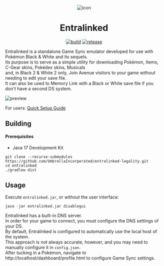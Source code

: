 <p align="center">
  <img src="https://raw.githubusercontent.com/kuroppoi/entralinked/master/images/icon.png" alt="icon"/>
</p>
<h1 align="center">Entralinked</h1>
<p align="center">
  <a href="https://github.com/kuroppoi/entralinked/actions"><img src="https://github.com/kuroppoi/entralinked/actions/workflows/build.yml/badge.svg" alt="build"/></a>
  <a href="https://github.com/kuroppoi/entralinked/releases/latest"><img src="https://img.shields.io/github/v/release/kuroppoi/entralinked?labelColor=30373D&label=Release&logoColor=959DA5&logo=github" alt="release"/></a>
</p>

Entralinked is a standalone Game Sync emulator developed for use with Pokémon Black & White and its sequels.\
Its purpose is to serve as a simple utility for downloading Pokémon, Items, C-Gear skins, Pokédex skins, Musicals\
and, in Black 2 & White 2 only, Join Avenue visitors to your game without needing to edit your save file.\
It can also be used to Memory Link with a Black or White save file if you don't have a second DS system.

![preview](https://raw.githubusercontent.com/kuroppoi/entralinked/master/images/preview.gif)

For users: [Quick Setup Guide](https://github.com/kuroppoi/entralinked/wiki/Setup)

## Building

#### Prerequisites

- Java 17 Development Kit

```
git clone --recurse-submodules https://github.com/UmbrellaIncorperated/entralinked-legality.git
cd entralinked
./gradlew dist
```

## Usage

Execute `entralinked.jar`, or without the user interface:
```
java -jar entralinked.jar disablegui
```
Entralinked has a built-in DNS server.\
In order for your game to connect, you must configure the DNS settings of your DS.\
By default, Entralinked is configured to automatically use the local host of the system.\
This approach is not always accurate, however, and you may need to manually configure it in `config.json`.\
After tucking in a Pokémon, navigate to http://localhost/dashboard/profile.html to configure Game Sync settings.
